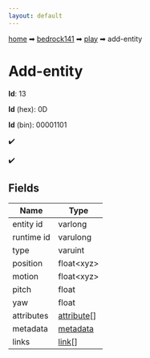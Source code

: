 ```yaml
---
layout: default
---
```


[home](/) ➡ [bedrock141](/protocol/bedrock141) ➡ [play](/protocol/bedrock141/play) ➡ add-entity

# Add-entity

**Id**: 13

**Id** (hex): 0D

**Id** (bin): 00001101

✔️

✔️

## Fields

Name | Type
---|---
entity id | varlong
runtime id | varulong
type | varuint
position | float&lt;xyz&gt;
motion | float&lt;xyz&gt;
pitch | float
yaw | float
attributes | [attribute](/protocol/bedrock141/types/attribute)[]
metadata | [metadata](/protocol/bedrock141/metadata)
links | [link](/protocol/bedrock141/types/link)[]


